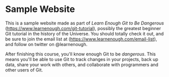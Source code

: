 # Sample Website


This is a sample website made as part of *Learn Enough Git to Be Dangerous* (https://www.learnenough.com/git-tutorial), possibly the greatest beginner Git tutorial in the history of the Universe. You should totally check it out, and be sure to join the email list at (https://www.learnenough.com/email-list), and follow on twitter on @learnenough.


After finishing this course, you'll know enough Git to be *dangerous*. This means you'll be able to use Git to track changes in your projects, back up data, share your work with others, and collaborate with programmers and other users of Git.